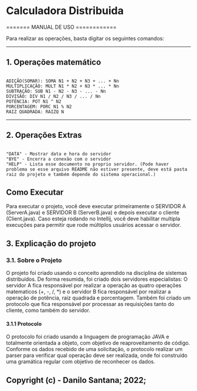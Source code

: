 # Calculadora Distribuida
======= MANUAL DE USO ============

Para realizar as operações, basta digitar os seguintes comandos:

------------------------
## 1. Operações matemático
~~~~~~~~~~~~~~~~~~~~~~~

ADIÇÃO(SOMAR): SOMA N1 + N2 + N3 + ... + Nn
MULTIPLICAÇÂO: MULT N1 * N2 + N3 * ... * Nn
SUBTRAÇÃO: SUB N1 - N2 - N3 - ... - Nn
DIVISÃO: DIV N1 / N2 / N3 / ... / Nn
POTÊNCIA: POT N1 ^ N2
PORCENTAGEM: PORC N1 % N2
RAIZ QUADRADA: RAIZQ N
~~~~~~~~~~~~~~~~~~~~~~~

------------------------
## 2. Operações Extras
~~~~~~~~~~~~~~~~~~~~~~~~

"DATA" - Mostrar data e hora do servidor
"BYE" - Encerra a conexão com o servidor
"HELP" - Lista esse documento no proprio servidor. (Pode haver problema se esse arquivo README não estiver presente, deve está pasta raiz do projeto e também depende do sistema operacional.)
~~~~~~~~~~~~~~~~~~~~~~~~

## Como Executar
Para executar o projeto, você deve executar primeiramente o SERVIDOR A (ServerA.java) e SERVIDOR B (ServerB.java) e depois executar o cliente (Client.java).
Caso esteja rodando no Intellij, você deve habilitar multipla execuções para permitir que rode múltiplos usuários acessar o servidor.

## 3. Explicação do projeto

### 3.1. Sobre o Projeto
O projeto foi criado usando o conceito aprendido na disciplina de sistemas distribuídos. De forma resumida, foi criado
dois servidores especialistas: O servidor A fica responsável por realizar a operação as quatro operações matematicos (+, -, /, *) e o 
servidor B fica responsável por realizar a operação de potência, raiz quadrada e porcentagem. Também foi criado um protocolo
que fica responsável por processar as requisições tanto do cliente, como também do servidor.

#### 3.1.1 Protocolo
O protocolo foi criado usando a linguagem de programação JAVA e totalmente orientada a objeto, com objetivo de 
reaproveitamento de código. Conforme os dados recebido de uma solicitação, o protocolo realizar um parser para 
verificar qual operação deve ser realizada, onde foi construído uma gramática regular com objetivo de reconhecer os dados.

Copyright (c) - Danilo Santana; 2022;
--------------------------------
